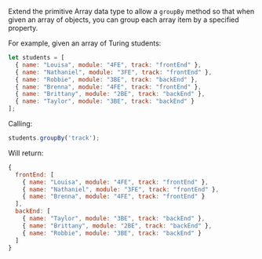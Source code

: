 Extend the primitive Array data type to allow a `groupBy` method so that when given an array of objects, you can group each array item by a specified property.

For example, given an array of Turing students:

```javascript
let students = [
  { name: "Louisa", module: "4FE", track: "frontEnd" },
  { name: "Nathaniel", module: "3FE", track: "frontEnd" },
  { name: "Robbie", module: "3BE", track: "backEnd" },
  { name: "Brenna", module: "4FE", track: "frontEnd" },
  { name: "Brittany", module: "2BE", track: "backEnd" },
  { name: "Taylor", module: "3BE", track: "backEnd" }
];
```

Calling:

```javascript
students.groupBy('track');
```

Will return:

```javascript
{
  frontEnd: [
    { name: "Louisa", module: "4FE", track: "frontEnd" },
    { name: "Nathaniel", module: "3FE", track: "frontEnd" },
    { name: "Brenna", module: "4FE", track: "frontEnd" }
  ],
  backEnd: [
    { name: "Taylor", module: "3BE", track: "backEnd" },
    { name: "Brittany", module: "2BE", track: "backEnd" },
    { name: "Robbie", module: "3BE", track: "backEnd" }
  ]
}
```